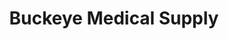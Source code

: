 ---
title: "Buckeye Medical Supply"
url: /south-euclid/buckeye-medical-supply/
shop: medical supply
---